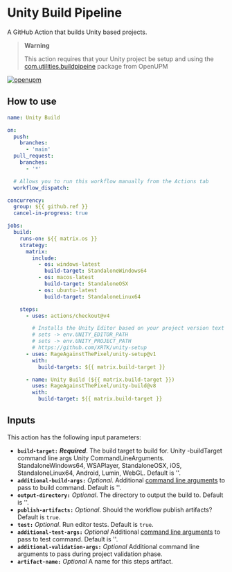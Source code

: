 # Unity Build Pipeline

A GitHub Action that builds Unity based projects.

> **Warning**
>
> This action requires that your Unity project be setup and using the [com.utilities.buildpipeine](https://github.com/RageAgainstThePixel/com.utilities.buildpipeine) package from OpenUPM

[![openupm](https://img.shields.io/npm/v/com.utilities.buildpipeline?label=openupm&registry_uri=https://package.openupm.com)](https://openupm.com/packages/com.utilities.buildpipeline/)

## How to use

```yaml
name: Unity Build

on:
  push:
    branches:
      - 'main'
  pull_request:
    branches:
      - '*'

  # Allows you to run this workflow manually from the Actions tab
  workflow_dispatch:

concurrency:
  group: ${{ github.ref }}
  cancel-in-progress: true

jobs:
  build:
    runs-on: ${{ matrix.os }}
    strategy:
      matrix:
        include:
          - os: windows-latest
            build-target: StandaloneWindows64
          - os: macos-latest
            build-target: StandaloneOSX
          - os: ubuntu-latest
            build-target: StandaloneLinux64

    steps:
      - uses: actions/checkout@v4

        # Installs the Unity Editor based on your project version text file
        # sets -> env.UNITY_EDITOR_PATH
        # sets -> env.UNITY_PROJECT_PATH
        # https://github.com/XRTK/unity-setup
      - uses: RageAgainstThePixel/unity-setup@v1
        with:
          build-targets: ${{ matrix.build-target }}

      - name: Unity Build (${{ matrix.build-target }})
        uses: RageAgainstThePixel/unity-build@v8
        with:
          build-target: ${{ matrix.build-target }}
```

## Inputs

This action has the following input parameters:

- **`build-target:`** ***Required***. The build target to build for. Unity -buildTarget command line args Unity CommandLineArguments. StandaloneWindows64, WSAPlayer, StandaloneOSX, iOS, StandaloneLinux64, Android, Lumin, WebGL. Default is ''.
- **`additional-build-args:`** *Optional*. Additional [command line arguments](https://docs.unity3d.com/Manual/EditorCommandLineArguments.html) to pass to build command. Default is ''.
- **`output-directory:`** *Optional*. The directory to output the build to. Default is ''.
- **`publish-artifacts:`** *Optional*. Should the workflow publish artifacts? Default is `true`.
- **`test:`** *Optional*. Run editor tests. Default is `true`.
- **`additional-test-args:`** *Optional* Additional [command line arguments](https://docs.unity3d.com/Manual/EditorCommandLineArguments.html) to pass to test command. Default is ''.
- **`additional-validation-args:`** *Optional* Additional command line arguments to pass during project validation phase.
- **`artifact-name:`** *Optional* A name for this steps artifact.
